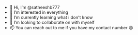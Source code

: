 - 👋 Hi, I’m @satheeshb777
- 👀 I’m interested in everything
- 🌱 I’m currently learning what i don't know
- 💞️ I’m looking to collaborate on with myself
- 📫 You can reach out to me if you have my contact number 😄

<!---
satheeshb777/satheeshb777 is a ✨ special ✨ repository because its `README.md` (this file) appears on your GitHub profile.
You can click the Preview link to take a look at your changes.
--->
